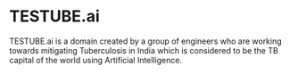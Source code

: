 # TESTUBE.ai
TESTUBE.ai is a domain created by a group of engineers who are working towards mitigating Tuberculosis in India which is considered to be the TB capital of the world using Artificial Intelligence.
